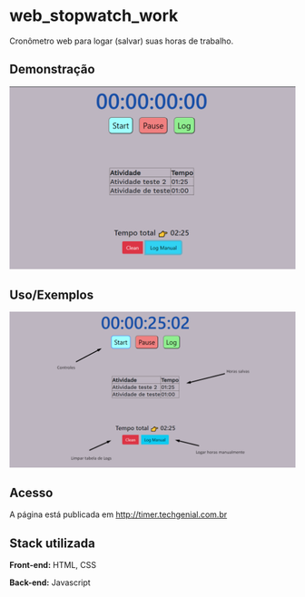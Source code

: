 # web_stopwatch_work

Cronômetro web para logar (salvar) suas horas de trabalho.

## Demonstração

![interface](interface.png)

## Uso/Exemplos

![uso](interface-uso.png)

## Acesso

A página está publicada em http://timer.techgenial.com.br

## Stack utilizada

**Front-end:** HTML, CSS

**Back-end:** Javascript

